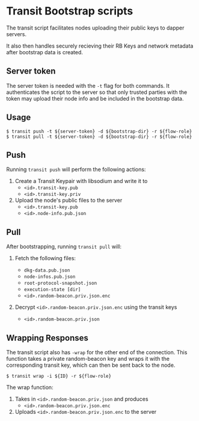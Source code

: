 # Transit Bootstrap scripts

The transit script facilitates nodes uploading their public keys to dapper servers.

It also then handles securely recieving their RB Keys and network metadata after bootstrap data is created.

## Server token

The server token is needed with the `-t` flag for both commands. It authenticates the script to the server so that only trusted parties with the token may upload their node info and be included in the bootstrap data.

## Usage

```shell
$ transit push -t ${server-token} -d ${bootstrap-dir} -r ${flow-role}
$ transit pull -t ${server-token} -d ${bootstrap-dir} -r ${flow-role}
```

## Push

Running `transit push` will perform the following actions:

1. Create a Transit Keypair with libsodium and write it to
   - `<id>.transit-key.pub`
   - `<id>.transit-key.priv`
1. Upload the node's public files to the server
   - `<id>.transit-key.pub`
   - `<id>.node-info.pub.json`

## Pull

After bootstrapping, running `transit pull` will:

1. Fetch the following files:

   - `dkg-data.pub.json`
   - `node-infos.pub.json`
   - `root-protocol-snapshot.json`
   - `execution-state [dir]`
   - `<id>.random-beacon.priv.json.enc`

1. Decrypt `<id>.random-beacon.priv.json.enc` using the transit keys
   - `<id>.random-beacon.priv.json`

## Wrapping Responses

The transit script also has `-wrap` for the other end of the connection. This function takes a private random-beacon key and wraps it with the corresponding transit key, which can then be sent back to the node.

```shell
$ transit wrap -i ${ID} -r ${flow-role}
```

The wrap function:

1. Takes in `<id>.random-beacon.priv.json` and produces
   - `<id>.random-beacon.priv.json.enc`
1. Uploads `<id>.random-beacon.priv.json.enc` to the server
